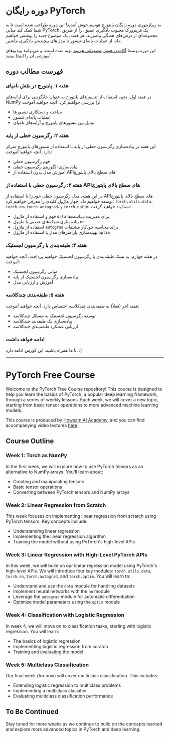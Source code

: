
# دوره رایگان PyTorch

به ریپازیتوری دوره رایگان پایتورچ هوسم خوش آمدید! این دوره طراحی شده است تا به شما کمک کند مبانی PyTorch، یک فریم‌ورک محبوب یادگیری عمیق، را از طریق مجموعه‌ای از درس‌های هفتگی بیاموزید. هر هفته، یک موضوع جدید را پوشش خواهیم داد، از عملیات پایه‌ای تنسور تا مدل‌های پیچیده‌تر یادگیری ماشین.

این دوره توسط [آکادمی هوش مصنوعی هوسم](https://howsam.org) تهیه شده است، و می‌توانید ویدیوهای آموزشی آن را [اینجا](https://howsam.org/downloads/pytorch-course/) ببینید.

## فهرست مطالب دوره

### هفته ۱: پایتورچ در نقش نامپای
در هفته اول، نحوه استفاده از تنسورهای پایتورچ به عنوان جایگزینی برای آرایه‌های NumPy را بررسی خواهیم کرد. آنچه خواهید آموخت:
- ساخت و دستکاری تنسورها
- عملیات پایه‌ای تنسور
- تبدیل بین تنسورهای پایتورچ و آرایه‌های نامپای

### هفته ۲: رگرسیون خطی از پایه
این هفته بر پیاده‌سازی رگرسیون خطی از پایه با استفاده از تنسورهای پایتورچ تمرکز دارد. آنچه خواهید آموخت:
- فهم رگرسیون خطی
- پیاده‌سازی الگوریتم رگرسیون خطی
- آموزش مدل بدون استفاده از APIهای سطح بالای پایتورچ

### هفته ۳: رگرسیون خطی با استفاده از APIهای سطح بالای پایتورچ

در این هفته، مدل رگرسیون خطی خود را با استفاده از APIهای سطح بالای پایتورچ توسعه خواهیم داد. چهار ماژول کلیدی را معرفی خواهیم کرد: `torch.utils.data`، `torch.nn`، `torch.autograd`، و `torch.optim`. شما یاد خواهید گرفت:
- فهم و استفاده از ماژول `data` برای مدیریت دیتاست‌ها
- پیاده‌سازی شبکه‌های عصبی با ماژول `nn`
- استفاده از ماژول `autograd` برای محاسبه خودکار مشتقات
- بهینه‌سازی پارامترهای مدل با استفاده از ماژول `optim`

### هفته ۴: طبقه‌بندی با رگرسیون لجستیک
در هفته چهارم، به تسک طبقه‌بندی با رگرسیون لجستیک خواهیم پرداخت. آنچه خواهید آموخت:
- مبانی رگرسیون لجستیک
- پیاده‌سازی رگرسیون لجستیک از پایه
- آموزش و ارزیابی مدل

### هفته ۵: طبقه‌بندی چندکلاسه
هفته آخر (فعلاً) به طبقه‌بندی چندکلاسه اختصاص دارد. آنچه خواهید آموخت:
- توسعه رگرسیون لجستیک به مسائل چندکلاسه
- پیاده‌سازی یک طبقه‌بند چندکلاسه
- ارزیابی عملکرد طبقه‌بندی چندکلاسه

### ادامه خواهد داشت
 با ما همراه باشید. این کورس ادامه دارد. :)

---


# PyTorch Free Course

Welcome to the PyTorch Free Course repository! This course is designed to help you learn the basics of PyTorch, a popular deep learning framework, through a series of weekly lessons. Each week, we will cover a new topic, starting from basic tensor operations to more advanced machine learning models.

This course is produced by [Howsam AI Academy](https://howsam.org), and you can find accompanying video lectures [here](https://howsam.org/downloads/pytorch-course/).

## Course Outline

### Week 1: Torch as NumPy
In the first week, we will explore how to use PyTorch tensors as an alternative to NumPy arrays. You'll learn about:
- Creating and manipulating tensors
- Basic tensor operations
- Converting between PyTorch tensors and NumPy arrays

### Week 2: Linear Regression from Scratch
This week focuses on implementing linear regression from scratch using PyTorch tensors. Key concepts include:
- Understanding linear regression
- Implementing the linear regression algorithm
- Training the model without using PyTorch's high-level APIs

### Week 3: Linear Regression with High-Level PyTorch APIs

In this week, we will build on our linear regression model using PyTorch's high-level APIs. We will introduce four key modules: `torch.utils.data`, `torch.nn`, `torch.autograd`, and `torch.optim`. You will learn to:

- Understand and use the `data` module for handling datasets
- Implement neural networks with the `nn` module
- Leverage the `autograd` module for automatic differentiation
- Optimize model parameters using the `optim` module

### Week 4: Classification with Logistic Regression
In week 4, we will move on to classification tasks, starting with logistic regression. You will learn:
- The basics of logistic regression
- Implementing logistic regression from scratch
- Training and evaluating the model

### Week 5: Multiclass Classification
Our final week (for now) will cover multiclass classification. This includes:
- Extending logistic regression to multiclass problems
- Implementing a multiclass classifier
- Evaluating multiclass classification performance

## To Be Continued
Stay tuned for more weeks as we continue to build on the concepts learned and explore more advanced topics in PyTorch and deep learning.
